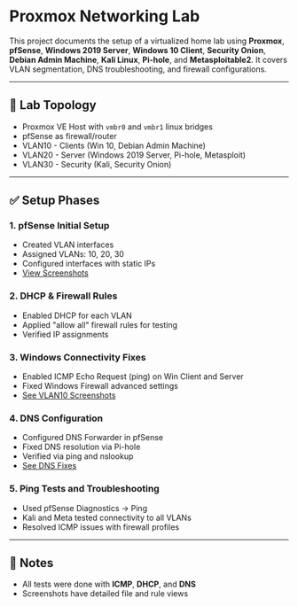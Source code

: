 # Proxmox Networking Lab

This project documents the setup of a virtualized home lab using **Proxmox**, **pfSense**, **Windows 2019 Server**, **Windows 10 Client**, **Security Onion**, **Debian Admin Machine**, **Kali Linux**, **Pi-hole**, and **Metasploitable2**. It covers VLAN segmentation, DNS troubleshooting, and firewall configurations.

---

## 🧱 Lab Topology

- Proxmox VE Host with `vmbr0` and `vmbr1` linux bridges 
- pfSense as firewall/router
- VLAN10 - Clients (Win 10, Debian Admin Machine)
- VLAN20 - Server (Windows 2019 Server, Pi-hole, Metasploit)
- VLAN30 - Security (Kali, Security Onion)

---

## ✅ Setup Phases

### 1. pfSense Initial Setup
- Created VLAN interfaces
- Assigned VLANs: 10, 20, 30
- Configured interfaces with static IPs
- [View Screenshots](images/pfSenseSetup/README.md)

### 2. DHCP & Firewall Rules
- Enabled DHCP for each VLAN
- Applied "allow all" firewall rules for testing
- Verified IP assignments

### 3. Windows Connectivity Fixes
- Enabled ICMP Echo Request (ping) on Win Client and Server
- Fixed Windows Firewall advanced settings
- [See VLAN10 Screenshots](images/VLAN10/README.md)

### 4. DNS Configuration
- Configured DNS Forwarder in pfSense
- Fixed DNS resolution via Pi-hole
- Verified via ping and nslookup
- [See DNS Fixes](images/DNSFixes/README.md)

### 5. Ping Tests and Troubleshooting
- Used pfSense Diagnostics → Ping
- Kali and Meta tested connectivity to all VLANs
- Resolved ICMP issues with firewall profiles

---

## 🧠 Notes

- All tests were done with **ICMP**, **DHCP**, and **DNS**
- Screenshots have detailed file and rule views
